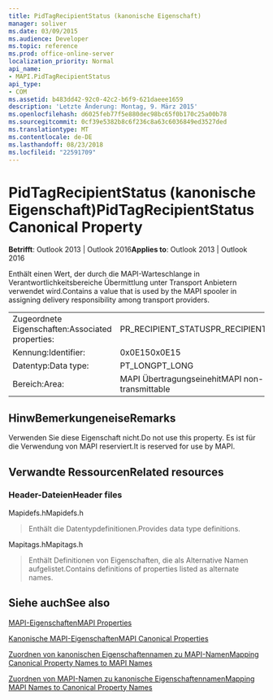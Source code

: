 ```yaml
---
title: PidTagRecipientStatus (kanonische Eigenschaft)
manager: soliver
ms.date: 03/09/2015
ms.audience: Developer
ms.topic: reference
ms.prod: office-online-server
localization_priority: Normal
api_name:
- MAPI.PidTagRecipientStatus
api_type:
- COM
ms.assetid: b483dd42-92c0-42c2-b6f9-621daeee1659
description: 'Letzte Änderung: Montag, 9. März 2015'
ms.openlocfilehash: d6025feb77f5e880dec98bc65f0b170c25a00b78
ms.sourcegitcommit: 0cf39e5382b8c6f236c8a63c6036849ed3527ded
ms.translationtype: MT
ms.contentlocale: de-DE
ms.lasthandoff: 08/23/2018
ms.locfileid: "22591709"
---
```

# <a name="pidtagrecipientstatus-canonical-property"></a><span data-ttu-id="1fc47-103">PidTagRecipientStatus (kanonische Eigenschaft)</span><span class="sxs-lookup"><span data-stu-id="1fc47-103">PidTagRecipientStatus Canonical Property</span></span>

  
  
<span data-ttu-id="1fc47-104">**Betrifft**: Outlook 2013 | Outlook 2016</span><span class="sxs-lookup"><span data-stu-id="1fc47-104">**Applies to**: Outlook 2013 | Outlook 2016</span></span> 
  
<span data-ttu-id="1fc47-105">Enthält einen Wert, der durch die MAPI-Warteschlange in Verantwortlichkeitsbereiche Übermittlung unter Transport Anbietern verwendet wird.</span><span class="sxs-lookup"><span data-stu-id="1fc47-105">Contains a value that is used by the MAPI spooler in assigning delivery responsibility among transport providers.</span></span>
  
|||
|:-----|:-----|
|<span data-ttu-id="1fc47-106">Zugeordnete Eigenschaften:</span><span class="sxs-lookup"><span data-stu-id="1fc47-106">Associated properties:</span></span>  <br/> |<span data-ttu-id="1fc47-107">PR_RECIPIENT_STATUS</span><span class="sxs-lookup"><span data-stu-id="1fc47-107">PR_RECIPIENT_STATUS</span></span>  <br/> |
|<span data-ttu-id="1fc47-108">Kennung:</span><span class="sxs-lookup"><span data-stu-id="1fc47-108">Identifier:</span></span>  <br/> |<span data-ttu-id="1fc47-109">0x0E15</span><span class="sxs-lookup"><span data-stu-id="1fc47-109">0x0E15</span></span>  <br/> |
|<span data-ttu-id="1fc47-110">Datentyp:</span><span class="sxs-lookup"><span data-stu-id="1fc47-110">Data type:</span></span>  <br/> |<span data-ttu-id="1fc47-111">PT_LONG</span><span class="sxs-lookup"><span data-stu-id="1fc47-111">PT_LONG</span></span>  <br/> |
|<span data-ttu-id="1fc47-112">Bereich:</span><span class="sxs-lookup"><span data-stu-id="1fc47-112">Area:</span></span>  <br/> |<span data-ttu-id="1fc47-113">MAPI Übertragungseinehit</span><span class="sxs-lookup"><span data-stu-id="1fc47-113">MAPI non-transmittable</span></span>  <br/> |
   
## <a name="remarks"></a><span data-ttu-id="1fc47-114">HinwBemerkungeneise</span><span class="sxs-lookup"><span data-stu-id="1fc47-114">Remarks</span></span>

<span data-ttu-id="1fc47-115">Verwenden Sie diese Eigenschaft nicht.</span><span class="sxs-lookup"><span data-stu-id="1fc47-115">Do not use this property.</span></span> <span data-ttu-id="1fc47-116">Es ist für die Verwendung von MAPI reserviert.</span><span class="sxs-lookup"><span data-stu-id="1fc47-116">It is reserved for use by MAPI.</span></span>
  
## <a name="related-resources"></a><span data-ttu-id="1fc47-117">Verwandte Ressourcen</span><span class="sxs-lookup"><span data-stu-id="1fc47-117">Related resources</span></span>

### <a name="header-files"></a><span data-ttu-id="1fc47-118">Header-Dateien</span><span class="sxs-lookup"><span data-stu-id="1fc47-118">Header files</span></span>

<span data-ttu-id="1fc47-119">Mapidefs.h</span><span class="sxs-lookup"><span data-stu-id="1fc47-119">Mapidefs.h</span></span>
  
> <span data-ttu-id="1fc47-120">Enthält die Datentypdefinitionen.</span><span class="sxs-lookup"><span data-stu-id="1fc47-120">Provides data type definitions.</span></span>
    
<span data-ttu-id="1fc47-121">Mapitags.h</span><span class="sxs-lookup"><span data-stu-id="1fc47-121">Mapitags.h</span></span>
  
> <span data-ttu-id="1fc47-122">Enthält Definitionen von Eigenschaften, die als Alternative Namen aufgelistet.</span><span class="sxs-lookup"><span data-stu-id="1fc47-122">Contains definitions of properties listed as alternate names.</span></span>
    
## <a name="see-also"></a><span data-ttu-id="1fc47-123">Siehe auch</span><span class="sxs-lookup"><span data-stu-id="1fc47-123">See also</span></span>



[<span data-ttu-id="1fc47-124">MAPI-Eigenschaften</span><span class="sxs-lookup"><span data-stu-id="1fc47-124">MAPI Properties</span></span>](mapi-properties.md)
  
[<span data-ttu-id="1fc47-125">Kanonische MAPI-Eigenschaften</span><span class="sxs-lookup"><span data-stu-id="1fc47-125">MAPI Canonical Properties</span></span>](mapi-canonical-properties.md)
  
[<span data-ttu-id="1fc47-126">Zuordnen von kanonischen Eigenschaftennamen zu MAPI-Namen</span><span class="sxs-lookup"><span data-stu-id="1fc47-126">Mapping Canonical Property Names to MAPI Names</span></span>](mapping-canonical-property-names-to-mapi-names.md)
  
[<span data-ttu-id="1fc47-127">Zuordnen von MAPI-Namen zu kanonische Eigenschaftennamen</span><span class="sxs-lookup"><span data-stu-id="1fc47-127">Mapping MAPI Names to Canonical Property Names</span></span>](mapping-mapi-names-to-canonical-property-names.md)

